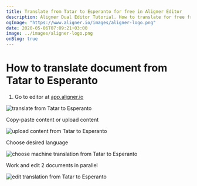 ```yaml
---
title: Translate from Tatar to Esperanto for free in Aligner Editor
description: Aligner Dual Editor Tutorial. How to translate for free from Tatar to Esperanto. Aligner is multilingual document management platform. 
ogImage: "https://www.aligner.io/images/aligner-logo.png"
date: 2020-05-06T07:09:21+03:00
image: ../images/aligner-logo.png
onBlog: true
---
```


# How to translate document from Tatar to Esperanto

1. Go to editor at [app.aligner.io](https://app.aligner.io "Aligner App web page")

![translate from Tatar to Esperanto](../aligner-blank-editor.png "translate from Tatar to Esperanto")

Copy-paste content or upload content

![upload content from Tatar to Esperanto](../aligner-uploaded-document.png "upload content from Tatar to Esperanto")

Choose desired language

![choose machine translation from Tatar to Esperanto](../aligner-language-dropdown.png "choose machine translation from Tatar to Esperanto")

Work and edit 2 documents in parallel

![edit translation from Tatar to Esperanto](../aligner-double-sitded-editor.png "edit translation from Tatar to Esperanto")


